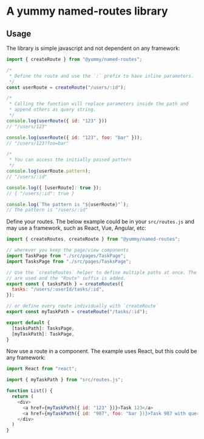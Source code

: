 # A yummy named-routes library

## Usage

The library is simple javascript and not dependent on any framework:

```javascript
import { createRoute } from "@yummy/named-routes";

/*
 * Define the route and use the `:` prefix to have inline parameters.
 */
const userRoute = createRoute("/users/:id");

/*
 * Calling the function will replace parameters inside the path and
 * append others as query string.
 */
console.log(userRoute({ id: "123" }))
// "/users/123"

console.log(userRoute({ id: "123", foo: "bar" }));
// "/users/123?foo=bar"

/*
 * You can access the initially passed pattern
 */
console.log(userRoute.pattern);
// "/users/:id"

console.log({ [userRoute]: true });
// { "/users/:id": true }

console.log(`The pattern is "${userRoute}"`);
// The pattern is "/users/:id"

```

Define your routes. The below example could be in your `src/routes.js` and may use a framework, such as React, Vue, Angular, etc:

```javascript
import { createRoutes, createRoute } from "@yummy/named-routes";

// wherever you keep the page/view components
import TaskPage from "./src/pages/TaskPage";
import TasksPage from "./src/pages/TasksPage";

// Use the `createRoutes` helper to define multiple paths at once. The keys
// are used and the "Route" suffix is added.
export const { tasksPath } = createRoutes({
  tasks: "/users/:userId/tasks/:id",
});

// or define every route individually with `createRoute`
export const myTaskPath = createRoute("/tasks/:id");

export default {
  [tasksPath]: TasksPage,
  [myTaskPath]: TaskPage,
}

```

Now use a route in a component. The example uses React, but this could be any framework:

```javascript
import React from "react";

import { myTaskPath } from "src/routes.js";

function List() {
  return (
    <div>
      <a href={myTaskPath({ id: "123" })}>Task 123</a>
      <a href={myTaskPath({ id: "987", foo: "bar })}>Task 987 with query string</a>
    </div>
  )
}

```
